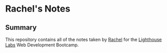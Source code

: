 # Rachel's Notes

## Summary 

This repository contains all of the notes taken by [Rachel](https://github.com/conste11ations) for the [Lighthouse Labs](https://www.lighthouselabs.ca/) Web Development Bootcamp.
